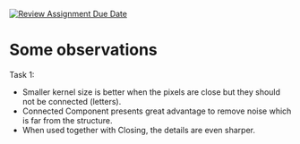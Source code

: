 [![Review Assignment Due Date](https://classroom.github.com/assets/deadline-readme-button-22041afd0340ce965d47ae6ef1cefeee28c7c493a6346c4f15d667ab976d596c.svg)](https://classroom.github.com/a/0tZ_gm55)


# Some observations
Task 1:
- Smaller kernel size is better when the pixels are close but they should not be connected (letters).
- Connected Component presents great advantage to remove noise which is far from the structure.
- When used together with Closing, the details are even sharper. 